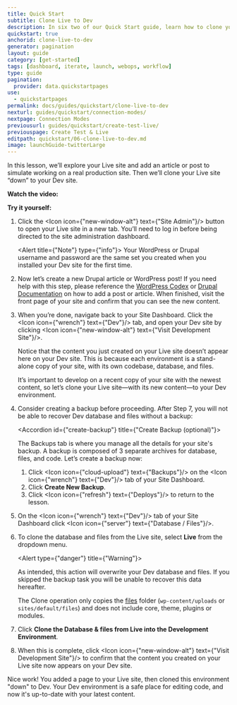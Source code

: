 ```yaml
---
title: Quick Start
subtitle: Clone Live to Dev
description: In six two of our Quick Start guide, learn how to clone your content from Live to Dev.
quickstart: true
anchorid: clone-live-to-dev
generator: pagination
layout: guide
category: [get-started]
tags: [dashboard, iterate, launch, webops, workflow]
type: guide
pagination:
  provider: data.quickstartpages
use:
  - quickstartpages
permalink: docs/guides/quickstart/clone-live-to-dev
nexturl: guides/quickstart/connection-modes/
nextpage: Connection Modes
previousurl: guides/quickstart/create-test-live/
previouspage: Create Test & Live
editpath: quickstart/06-clone-live-to-dev.md
image: launchGuide-twitterLarge
---
```


In this lesson, we’ll explore your Live site and add an article or post to simulate working on a real production site. Then we’ll clone your Live site “down” to your Dev site.

**Watch the video:**

<Youtube src="UZY0RiKRq7Q" title="Clone Your Live Environment to Dev" />

**Try it yourself:**

1.  Click the <Icon icon={"new-window-alt"} text={"Site Admin"}/> button to open your Live site in a new tab. You’ll need to log in before being directed to the site administration dashboard.

    <Alert title={"Note"} type={"info"}>
      Your WordPress or Drupal username and password are the same set you
      created when you installed your Dev site for the first time.
    </Alert>

2.  Now let’s create a new Drupal article or WordPress post! If you need help with this step, please reference the [WordPress Codex](https://codex.wordpress.org/Posts) or [Drupal Documentation](https://www.drupal.org/docs/8/administering-drupal-8-site/managing-content/) on how to add a post or article. When finished, visit the front page of your site and confirm that you can see the new content.

3.  When you’re done, navigate back to your Site Dashboard. Click the <Icon icon={"wrench"} text={"Dev"}/> tab, and open your Dev site by clicking <Icon icon={"new-window-alt"} text={"Visit Development Site"}/>.

    Notice that the content you just created on your Live site doesn’t appear here on your Dev site. This is because each environment is a stand-alone copy of your site, with its own codebase, database, and files.

    It’s important to develop on a recent copy of your site with the newest content, so let’s clone your Live site—with its new content—to your Dev environment.

4.  Consider creating a backup before proceeding. After Step 7, you will not be able to recover Dev database and files without a backup:

    <Accordion id={"create-backup"} title={"Create Backup (optional)"}>

    The Backups tab is where you manage all the details for your site's backup. A backup is composed of 3 separate archives for database, files, and code. Let’s create a backup now:

    1. Click <Icon icon={"cloud-upload"} text={"Backups"}/> on the <Icon icon={"wrench"} text={"Dev"}/> tab of your Site Dashboard.
    2. Click **Create New Backup**.
    3. Click <Icon icon={"refresh"} text={"Deploys"}/> to return to the lesson.

    </Accordion>

5.  On the <Icon icon={"wrench"} text={"Dev"}/> tab of your Site Dashboard click <Icon icon={"server"} text={"Database / Files"}/>.

6.  To clone the database and files from the Live site, select **Live** from the dropdown menu.

    <Alert type={"danger"} title={"Warning"}>

    As intended, this action will overwrite your Dev database and files. If you skipped the backup task you will be unable to recover this data hereafter.

    The Clone operation only copies the [files](/files) folder (`wp-content/uploads` or `sites/default/files`) and does not include core, theme, plugins or modules.

    </Alert>

7.  Click **Clone the Database & files from Live into the Development Environment**.

8.  When this is complete, click <Icon icon={"new-window-alt"} text={"Visit Development Site"}/> to confirm that the content you created on your Live site now appears on your Dev site.

Nice work! You added a page to your Live site, then cloned this environment "down" to Dev. Your Dev environment is a safe place for editing code, and now it's up-to-date with your latest content.
